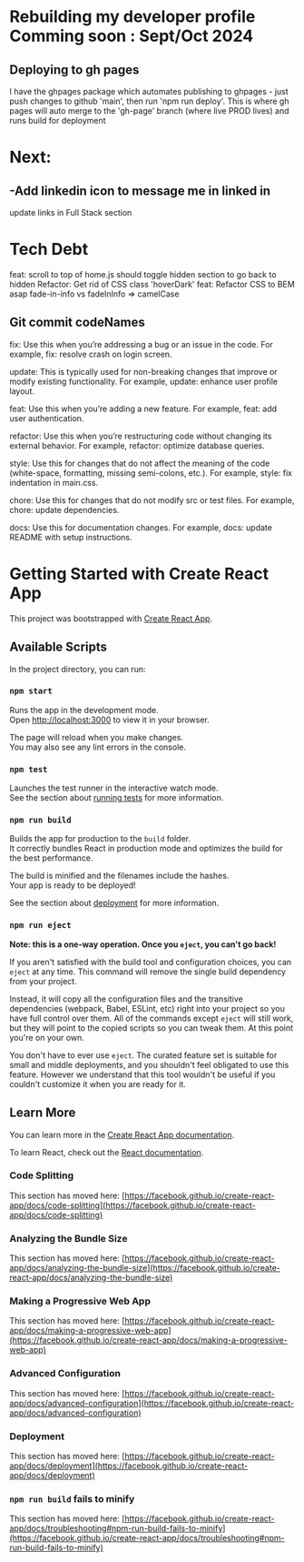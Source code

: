 # Rebuilding my developer profile Comming soon : Sept/Oct 2024

## Deploying to gh pages
I have the ghpages package which automates publishing to ghpages - just push changes to github 'main', then run 'npm run deploy'.  This is where gh pages will auto merge to the 'gh-page' branch (where live PROD lives) and runs build for deployment



# Next: 
-Add linkedin icon to message me in linked in
-
 update links in Full Stack section



# Tech Debt

feat: scroll to top of home.js should toggle hidden section to go back to hidden
Refactor: Get rid of CSS class 'hoverDark'
feat: Refactor CSS to BEM asap fade-in-info vs fadeInInfo => camelCase



## Git commit codeNames

fix: Use this when you’re addressing a bug or an issue in the code. For example, fix: resolve crash on login screen. 

update: This is typically used for non-breaking changes that improve or modify existing functionality. For example, update: enhance user profile layout. 

feat: Use this when you’re adding a new feature. For example, feat: add user authentication. 

refactor: Use this when you’re restructuring code without changing its external behavior. For example, refactor: optimize database queries. 

style: Use this for changes that do not affect the meaning of the code (white-space, formatting, missing semi-colons, etc.). For example, style: fix indentation in main.css. 

chore: Use this for changes that do not modify src or test files. For example, chore: update dependencies. 

docs: Use this for documentation changes. For example, docs: update README with setup instructions. 





# Getting Started with Create React App

This project was bootstrapped with [Create React App](https://github.com/facebook/create-react-app).

## Available Scripts

In the project directory, you can run:

### `npm start`

Runs the app in the development mode.\
Open [http://localhost:3000](http://localhost:3000) to view it in your browser.

The page will reload when you make changes.\
You may also see any lint errors in the console.

### `npm test`

Launches the test runner in the interactive watch mode.\
See the section about [running tests](https://facebook.github.io/create-react-app/docs/running-tests) for more information.

### `npm run build`

Builds the app for production to the `build` folder.\
It correctly bundles React in production mode and optimizes the build for the best performance.

The build is minified and the filenames include the hashes.\
Your app is ready to be deployed!

See the section about [deployment](https://facebook.github.io/create-react-app/docs/deployment) for more information.

### `npm run eject`

**Note: this is a one-way operation. Once you `eject`, you can't go back!**

If you aren't satisfied with the build tool and configuration choices, you can `eject` at any time. This command will remove the single build dependency from your project.

Instead, it will copy all the configuration files and the transitive dependencies (webpack, Babel, ESLint, etc) right into your project so you have full control over them. All of the commands except `eject` will still work, but they will point to the copied scripts so you can tweak them. At this point you're on your own.

You don't have to ever use `eject`. The curated feature set is suitable for small and middle deployments, and you shouldn't feel obligated to use this feature. However we understand that this tool wouldn't be useful if you couldn't customize it when you are ready for it.

## Learn More

You can learn more in the [Create React App documentation](https://facebook.github.io/create-react-app/docs/getting-started).

To learn React, check out the [React documentation](https://reactjs.org/).

### Code Splitting

This section has moved here: [https://facebook.github.io/create-react-app/docs/code-splitting](https://facebook.github.io/create-react-app/docs/code-splitting)

### Analyzing the Bundle Size

This section has moved here: [https://facebook.github.io/create-react-app/docs/analyzing-the-bundle-size](https://facebook.github.io/create-react-app/docs/analyzing-the-bundle-size)

### Making a Progressive Web App

This section has moved here: [https://facebook.github.io/create-react-app/docs/making-a-progressive-web-app](https://facebook.github.io/create-react-app/docs/making-a-progressive-web-app)

### Advanced Configuration

This section has moved here: [https://facebook.github.io/create-react-app/docs/advanced-configuration](https://facebook.github.io/create-react-app/docs/advanced-configuration)

### Deployment

This section has moved here: [https://facebook.github.io/create-react-app/docs/deployment](https://facebook.github.io/create-react-app/docs/deployment)

### `npm run build` fails to minify

This section has moved here: [https://facebook.github.io/create-react-app/docs/troubleshooting#npm-run-build-fails-to-minify](https://facebook.github.io/create-react-app/docs/troubleshooting#npm-run-build-fails-to-minify)
